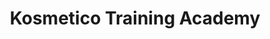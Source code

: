 ---
title: "Kosmetico Training Academy"
url: /huddersfield/kosmetico-training-academy/
shop: beauty
---